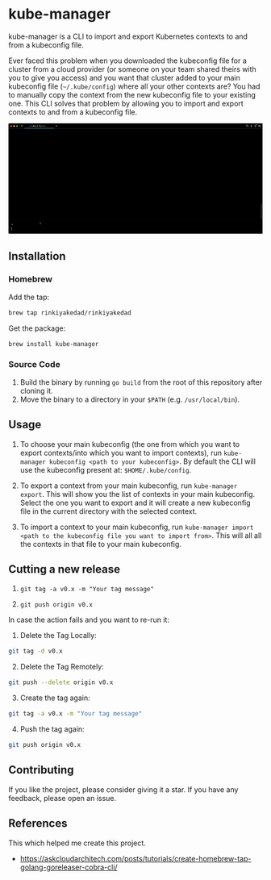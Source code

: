# kube-manager

kube-manager is a CLI to import and export Kubernetes contexts to and from a kubeconfig file. 

Ever faced this problem when you downloaded the kubeconfig file for a cluster from a cloud provider (or someone on your team shared theirs with you to give you access) and you want that cluster added to your main kubeconfig file (`~/.kube/config`) where all your other contexts are? You had to manually copy the context from the new kubeconfig file to your existing one. This CLI solves that problem by allowing you to import and export contexts to and from a kubeconfig file.

![kube-manager demo](https://github.com/RinkiyaKeDad/kube-manager/blob/main/demo.gif)

## Installation

### Homebrew
Add the tap:
```sh
brew tap rinkiyakedad/rinkiyakedad
```
Get the package:
```sh
brew install kube-manager
```

### Source Code
1. Build the binary by running `go build` from the root of this repository after cloning it.
2. Move the binary to a directory in your `$PATH` (e.g. `/usr/local/bin`).

## Usage

1. To choose your main kubeconfig (the one from which you want to export contexts/into which you want to import contexts), run `kube-manager kubeconfig <path to your kubeconfig>`. By default the CLI will use the kubeconfig present at: `$HOME/.kube/config`. 

1. To export a context from your main kubeconfig, run `kube-manager export`. This will show you the list of contexts in your main kubeconfig. Select the one you want to export and it will create a new kubeconfig file in the current directory with the selected context.

1. To import a context to your main kubeconfig, run `kube-manager import <path to the kubeconfig file you want to import from>`. This will all all the contexts in that file to your main kubeconfig.

## Cutting a new release

1. `git tag -a v0.x -m "Your tag message"`

2. `git push origin v0.x`

In case the action fails and you want to re-run it:

1. Delete the Tag Locally:
```sh
git tag -d v0.x
```
2. Delete the Tag Remotely:
```sh
git push --delete origin v0.x
```
3. Create the tag again:
```sh
git tag -a v0.x -m "Your tag message"
```
4. Push the tag again:
```sh
git push origin v0.x
```
## Contributing

If you like the project, please consider giving it a star. If you have any feedback, please open an issue.

## References

This which helped me create this project.

- https://askcloudarchitech.com/posts/tutorials/create-homebrew-tap-golang-goreleaser-cobra-cli/